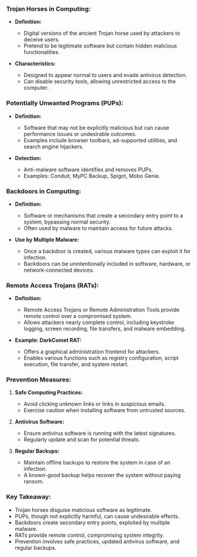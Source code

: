### Trojan Horses in Computing:
- **Definition:**
	- Digital versions of the ancient Trojan horse used by attackers to deceive users.
	- Pretend to be legitimate software but contain hidden malicious functionalities.

- **Characteristics:**
	- Designed to appear normal to users and evade antivirus detection.
	- Can disable security tools, allowing unrestricted access to the computer.

### Potentially Unwanted Programs (PUPs):
- **Definition:**
	- Software that may not be explicitly malicious but can cause performance issues or undesirable outcomes.
	- Examples include browser toolbars, ad-supported utilities, and search engine hijackers.

- **Detection:**
	- Anti-malware software identifies and removes PUPs.
	- Examples: Conduit, MyPC Backup, Spigot, Mobo Genie.

### Backdoors in Computing:
- **Definition:**
	- Software or mechanisms that create a secondary entry point to a system, bypassing normal security.
	- Often used by malware to maintain access for future attacks.

- **Use by Multiple Malware:**
	- Once a backdoor is created, various malware types can exploit it for infection.
	- Backdoors can be unintentionally included in software, hardware, or network-connected devices.

### Remote Access Trojans (RATs):
- **Definition:**
	- Remote Access Trojans or Remote Administration Tools provide remote control over a compromised system.
	- Allows attackers nearly complete control, including keystroke logging, screen recording, file transfers, and malware embedding.

- **Example: DarkComet RAT:**
	- Offers a graphical administration frontend for attackers.
	- Enables various functions such as registry configuration, script execution, file transfer, and system restart.

### Prevention Measures:
1. **Safe Computing Practices:**
	- Avoid clicking unknown links or links in suspicious emails.
	- Exercise caution when installing software from untrusted sources.

2. **Antivirus Software:**
	- Ensure antivirus software is running with the latest signatures.
	- Regularly update and scan for potential threats.

3. **Regular Backups:**
	- Maintain offline backups to restore the system in case of an infection.
	- A known-good backup helps recover the system without paying ransom.

### Key Takeaway:
- Trojan horses disguise malicious software as legitimate.
- PUPs, though not explicitly harmful, can cause undesirable effects.
- Backdoors create secondary entry points, exploited by multiple malware.
- RATs provide remote control, compromising system integrity.
- Prevention involves safe practices, updated antivirus software, and regular backups.
